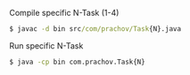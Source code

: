 Compile specific N-Task (1-4)

```cmd
$ javac -d bin src/com/prachov/Task{N}.java
```

Run specific N-Task

```cmd
$ java -cp bin com.prachov.Task{N}
```